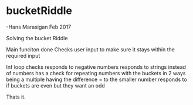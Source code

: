 # bucketRiddle
-Hans Marasigan Feb 2017

Solving the bucket Riddle

Main funciton done
Checks user input to make sure it stays within the required input

Inf loop checks
responds to negative numbers
responds to strings instead of numbers
has a check for repeating numbers with the buckets in 2 ways
  being a multiple 
  having the difference = to the smaller number
responds to if buckets are even but they want an odd

Thats it.

